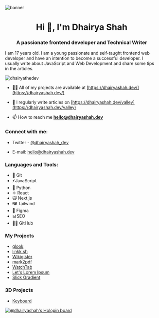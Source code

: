![banner](https://user-images.githubusercontent.com/65452005/158354356-2c44680a-9a2a-4606-9ae7-0b9e30e528dd.png)

<h1 align="center">Hi 👋, I'm Dhairya Shah</h1>
<h3 align="center">A passionate frontend developer and Technical Writer</h3>

I am 17 years old.  I am a young passionate and self-taught frontend web developer and have an intention to become a successful developer. I usually write about JavaScript and Web Development and share some tips in the articles.

<p align="left"> <img src="https://komarev.com/ghpvc/?username=dhairyathedev&label=Profile%20views&color=0e75b6&style=flat" alt="dhairyathedev" /> </p>

- 👨‍💻 All of my projects are available at [https://dhairyashah.dev/](https://dhairyashah.dev/)

- 📝 I regularly write articles on [https://dhairyashah.dev/valley](https://dhairyashah.dev/valley)

- 📫 How to reach me **hello@dhairyashah.dev**

<h3 align="left">Connect with me:</h3>

- Twitter - [@dhairyashah_dev](https://twitter.com/dhairyashah_dev)

- E-mail: <a href="mailto:hello@dhairyashah.dev">hello@dhairyashah.dev</a>

<h3 align="left">Languages and Tools:</h3>

- 🐙 Git
- ⚡️JavaScript
- 🐍 Python
- ⚛️ React
- 🙀 Next.js
- 🖼️ Tailwind
- 🎨 Figma
- 📊SEO
- 👨‍💻 GitHub

<!-- <h3 align="left">Support:</h3>
<p><a href="https://www.buymeacoffee.com/dhairyathedev"> <img align="left" src="https://cdn.buymeacoffee.com/buttons/v2/default-yellow.png" height="50" width="210" alt="dhairyathedev" /></a></p><br><br> -->

### My Projects

- [glook](https://glook.dhairyashah.dev/)
- [linkk.sh](https://linkk-sh.vercel.app/)
- [Wikigister](https://wikigister.vercel.app/)
- [mark2pdf](http://mark2pdf.vercel.app/)
- [WatchTab](http://watch-tab.now.sh/)
- [Let's Lorem Ipsum](https://letsloremipsum.vercel.app/)
- [Slick Gradient](http://slick-gradient.vercel.app/)

### 3D Projects
- [Keyboard](http://keyboard-spline.vercel.app)

[![@dhairyashah's Holopin board](https://holopin.io/api/user/board?user=dhairyashah)](https://holopin.io/@dhairyashah)
